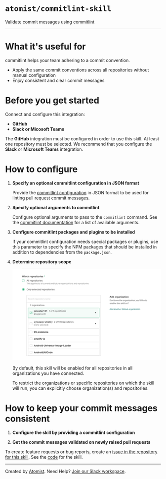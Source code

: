 # `atomist/commitlint-skill`

<!---atomist-skill-description:start--->

Validate commit messages using commitlint

<!---atomist-skill-description:end--->

---

<!---atomist-skill-readme:start--->

# What it's useful for

commitlint helps your team adhering to a commit convention.

-   Apply the same commit conventions across all repositories without manual configuration
-   Enjoy consistent and clear commit messages

# Before you get started

Connect and configure this integration:

-   **GitHub**
-   **Slack or Micosoft Teams**

The **GitHub** integration must be configured in order to use this skill. At least one repository must be selected.
We recommend that you configure the **Slack** or **Microsoft Teams** integration.

# How to configure

1. **Specify an optional commitlint configuration in JSON format**

    Provide the [commitlint configuration](https://commitlint.js.org/#/reference-configuration)
    in JSON format to be used for linting pull request
    commit messages.

1. **Specify optional arguments to commitlint**

    Configure optional arguments to pass to the `commitlint`
    command. See the [commitlint documentation](https://commitlint.js.org/#/reference-cli)
    for a list of available arguments.

1. **Configure commitlint packages and plugins to be installed**

    If your commitlint configuration needs special packages or plugins, use
    this parameter to specify the NPM packages that should be installed in
    addition to dependencies from the `package.json`.

1. **Determine repository scope**

    ![Repository filter](docs/images/repo-filter.png)

    By default, this skill will be enabled for all repositories in all
    organizations you have connected.

    To restrict the organizations or specific repositories on which the skill
    will run, you can explicitly choose organization(s) and repositories.

# How to keep your commit messages consistent

1. **Configure the skill by providing a commitlint configuration**

1. **Get the commit messages validated on newly raised pull requests**

To create feature requests or bug reports, create an [issue in the repository for this skill](https://github.com/atomist-skills/commitlint-skill/issues).
See the [code](https://github.com/atomist-skills/commitlint-skill) for the skill.

<!---atomist-skill-readme:end--->

---

Created by [Atomist][atomist].
Need Help? [Join our Slack workspace][slack].

[atomist]: https://atomist.com/ "Atomist - How Teams Deliver Software"
[slack]: https://join.atomist.com/ "Atomist Community Slack"
